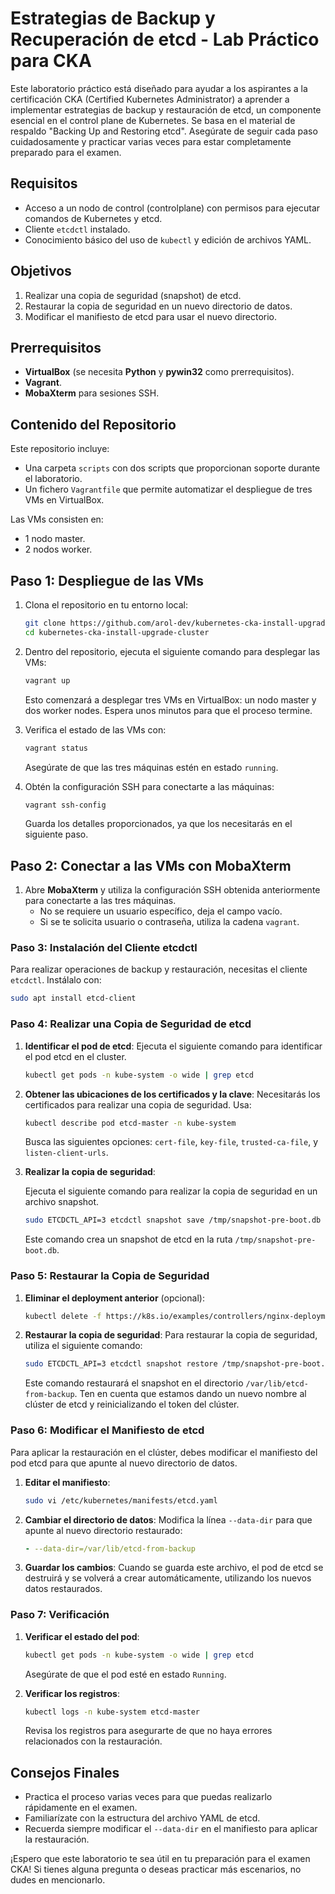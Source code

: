 # Estrategias de Backup y Recuperación de etcd - Lab Práctico para CKA

Este laboratorio práctico está diseñado para ayudar a los aspirantes a la certificación CKA (Certified Kubernetes Administrator) a aprender a implementar estrategias de backup y restauración de etcd, un componente esencial en el control plane de Kubernetes. Se basa en el material de respaldo "Backing Up and Restoring etcd". Asegúrate de seguir cada paso cuidadosamente y practicar varias veces para estar completamente preparado para el examen.

## Requisitos

- Acceso a un nodo de control (controlplane) con permisos para ejecutar comandos de Kubernetes y etcd.
- Cliente `etcdctl` instalado.
- Conocimiento básico del uso de `kubectl` y edición de archivos YAML.

## Objetivos

1. Realizar una copia de seguridad (snapshot) de etcd.
2. Restaurar la copia de seguridad en un nuevo directorio de datos.
3. Modificar el manifiesto de etcd para usar el nuevo directorio.

## Prerrequisitos

- **VirtualBox** (se necesita **Python** y **pywin32** como prerrequisitos).
- **Vagrant**.
- **MobaXterm** para sesiones SSH.

## Contenido del Repositorio

Este repositorio incluye:

- Una carpeta `scripts` con dos scripts que proporcionan soporte durante el laboratorio.
- Un fichero `Vagrantfile` que permite automatizar el despliegue de tres VMs en VirtualBox.

Las VMs consisten en:

- 1 nodo master.
- 2 nodos worker.

## Paso 1: Despliegue de las VMs

1. Clona el repositorio en tu entorno local:

   ```bash
   git clone https://github.com/arol-dev/kubernetes-cka-install-upgrade-cluster.git
   cd kubernetes-cka-install-upgrade-cluster
   ```

2. Dentro del repositorio, ejecuta el siguiente comando para desplegar las VMs:

   ```bash
   vagrant up
   ```

   Esto comenzará a desplegar tres VMs en VirtualBox: un nodo master y dos worker nodes. Espera unos minutos para que el proceso termine.

3. Verifica el estado de las VMs con:

   ```bash
   vagrant status
   ```

   Asegúrate de que las tres máquinas estén en estado `running`.

4. Obtén la configuración SSH para conectarte a las máquinas:

   ```bash
   vagrant ssh-config
   ```

   Guarda los detalles proporcionados, ya que los necesitarás en el siguiente paso.

## Paso 2: Conectar a las VMs con MobaXterm

1. Abre **MobaXterm** y utiliza la configuración SSH obtenida anteriormente para conectarte a las tres máquinas.
   - No se requiere un usuario específico, deja el campo vacío.
   - Si se te solicita usuario o contraseña, utiliza la cadena `vagrant`.

### Paso 3: Instalación del Cliente etcdctl

Para realizar operaciones de backup y restauración, necesitas el cliente `etcdctl`. Instálalo con:

```bash
sudo apt install etcd-client
```

### Paso 4: Realizar una Copia de Seguridad de etcd

1. **Identificar el pod de etcd**: Ejecuta el siguiente comando para identificar el pod etcd en el cluster.

   ```bash
   kubectl get pods -n kube-system -o wide | grep etcd
   ```

2. **Obtener las ubicaciones de los certificados y la clave**: Necesitarás los certificados para realizar una copia de seguridad. Usa:

   ```bash
   kubectl describe pod etcd-master -n kube-system
   ```

   Busca las siguientes opciones: `cert-file`, `key-file`, `trusted-ca-file`, y `listen-client-urls`.

3. **Realizar la copia de seguridad**:

   Ejecuta el siguiente comando para realizar la copia de seguridad en un archivo snapshot.

   ```bash
   sudo ETCDCTL_API=3 etcdctl snapshot save /tmp/snapshot-pre-boot.db      --endpoints=https://127.0.0.1:2379      --cacert=/etc/kubernetes/pki/etcd/ca.crt      --cert=/etc/kubernetes/pki/etcd/server.crt      --key=/etc/kubernetes/pki/etcd/server.key
   ```

   Este comando crea un snapshot de etcd en la ruta `/tmp/snapshot-pre-boot.db`.

### Paso 5: Restaurar la Copia de Seguridad

1. **Eliminar el deployment anterior** (opcional):

   ```bash
   kubectl delete -f https://k8s.io/examples/controllers/nginx-deployment.yaml
   ```

2. **Restaurar la copia de seguridad**: Para restaurar la copia de seguridad, utiliza el siguiente comando:

   ```bash
   sudo ETCDCTL_API=3 etcdctl snapshot restore /tmp/snapshot-pre-boot.db      --name=master      --data-dir=/var/lib/etcd-from-backup      --initial-cluster=master=https://127.0.0.1:2380      --initial-cluster-token=etcd-cluster-1      --initial-advertise-peer-urls=https://127.0.0.1:2380      --cacert=/etc/kubernetes/pki/etcd/ca.crt      --cert=/etc/kubernetes/pki/etcd/server.crt      --key=/etc/kubernetes/pki/etcd/server.key
   ```

   Este comando restaurará el snapshot en el directorio `/var/lib/etcd-from-backup`. Ten en cuenta que estamos dando un nuevo nombre al clúster de etcd y reinicializando el token del clúster.

### Paso 6: Modificar el Manifiesto de etcd

Para aplicar la restauración en el clúster, debes modificar el manifiesto del pod etcd para que apunte al nuevo directorio de datos.

1. **Editar el manifiesto**:

   ```bash
   sudo vi /etc/kubernetes/manifests/etcd.yaml
   ```

2. **Cambiar el directorio de datos**: Modifica la línea `--data-dir` para que apunte al nuevo directorio restaurado:

   ```yaml
   - --data-dir=/var/lib/etcd-from-backup
   ```

3. **Guardar los cambios**: Cuando se guarda este archivo, el pod de etcd se destruirá y se volverá a crear automáticamente, utilizando los nuevos datos restaurados.

### Paso 7: Verificación

1. **Verificar el estado del pod**:

   ```bash
   kubectl get pods -n kube-system -o wide | grep etcd
   ```

   Asegúrate de que el pod esté en estado `Running`.

2. **Verificar los registros**:

   ```bash
   kubectl logs -n kube-system etcd-master
   ```

   Revisa los registros para asegurarte de que no haya errores relacionados con la restauración.

## Consejos Finales

- Practica el proceso varias veces para que puedas realizarlo rápidamente en el examen.
- Familiarízate con la estructura del archivo YAML de etcd.
- Recuerda siempre modificar el `--data-dir` en el manifiesto para aplicar la restauración.

¡Espero que este laboratorio te sea útil en tu preparación para el examen CKA! Si tienes alguna pregunta o deseas practicar más escenarios, no dudes en mencionarlo.